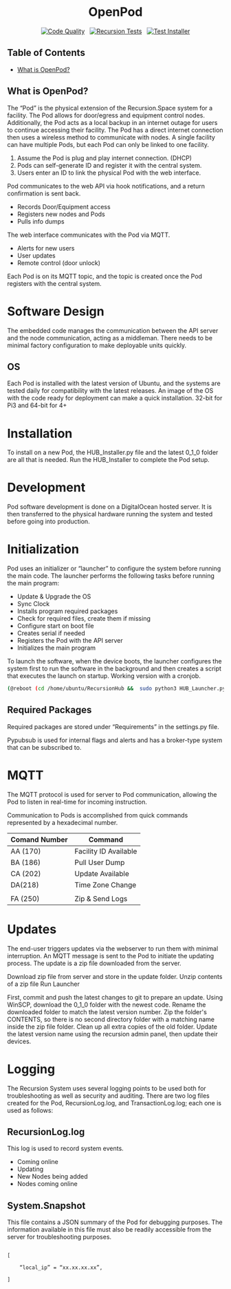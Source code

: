 <div align="center">

<h1>OpenPod</h1>

[![Code Quality](https://github.com/RecursionSpace/OpenPod/actions/workflows/pylint.yml/badge.svg)](https://github.com/RecursionSpace/OpenPod/actions/workflows/pylint.yml)
&nbsp;
[![Recursion Tests](https://github.com/RecursionSpace/OpenPod/actions/workflows/RecursionTests.yml/badge.svg)](https://github.com/RecursionSpace/OpenPod/actions/workflows/RecursionTests.yml)
&nbsp;
[![Test Installer](https://github.com/RecursionSpace/OpenPod/actions/workflows/TestInstaller.yml/badge.svg)](https://github.com/RecursionSpace/OpenPod/actions/workflows/TestInstaller.yml)

</div>

## Table of Contents

- [What is OpenPod?](#what-is-openpod)


## What is OpenPod?

The “Pod” is the physical extension of the Recursion.Space system for a facility. The Pod allows for door/egress and equipment control nodes. Additionally, the Pod acts as a local backup in an internet outage for users to continue accessing their facility. The Pod has a direct internet connection then uses a wireless method to communicate with nodes. A single facility can have multiple Pods, but each Pod can only be linked to one facility.

1) Assume the Pod is plug and play internet connection. (DHCP)
2) Pods can self-generate ID and register it with the central system.
3) Users enter an ID to link the physical Pod with the web interface.

Pod communicates to the web API via hook notifications, and a return confirmation is sent back.

* Records Door/Equipment access
* Registers new nodes and Pods
* Pulls info dumps

The web interface communicates with the Pod via MQTT.

* Alerts for new users
* User updates
* Remote control (door unlock)

Each Pod is on its MQTT topic, and the topic is created once the Pod registers with the central system.

# Software Design

The embedded code manages the communication between the API server and the node communication, acting as a middleman. There needs to be minimal factory configuration to make deployable units quickly.

## OS

Each Pod is installed with the latest version of Ubuntu, and the systems are tested daily for compatibility with the latest releases. An image of the OS with the code ready for deployment can make a quick installation. 32-bit for Pi3 and 64-bit for 4+

# Installation

To install on a new Pod, the HUB_Installer.py file and the latest 0_1_0 folder are all that is needed. Run the HUB_Installer to complete the Pod setup.

# Development

Pod software development is done on a DigitalOcean hosted server. It is then transferred to the physical hardware running the system and tested before going into production.

# Initialization

Pod uses an initializer or “launcher” to configure the system before running the main code. The launcher performs the following tasks before running the main program:

* Update & Upgrade the OS
* Sync Clock
* Installs program required packages
* Check for required files, create them if missing
* Configure start on boot file
* Creates serial if needed
* Registers the Pod with the API server
* Initializes the main program

To launch the software, when the device boots, the launcher configures the system first to run the software in the background and then creates a script that executes the launch on startup. Working version with a cronjob.

```bash
(@reboot (cd /home/ubuntu/RecursionHub &&  sudo python3 HUB_Launcher.py &))
```

## Required Packages

Required packages are stored under “Requirements” in the settings.py file.

Pypubsub is used for internal flags and alerts and has a broker-type system that can be subscribed to.

# MQTT

The MQTT protocol is used for server to Pod communication, allowing the Pod to listen in real-time for incoming instruction.

Communication to Pods is accomplished from quick commands represented by a hexadecimal number.

| Comand Number | Command               |
|---------------|-----------------------|
| AA (170)      | Facility ID Available |
| BA (186)      | Pull User Dump        |
| CA (202)      | Update Available      |
| DA(218)       | Time Zone Change      |
|               |                       |
| FA (250)      | Zip & Send Logs       |

# Updates

The end-user triggers updates via the webserver to run them with minimal interruption. An MQTT message is sent to the Pod to initiate the updating process. The update is a zip file downloaded from the server.

Download zip file from server and store in the update folder.
Unzip contents of a zip file
Run Launcher

First, commit and push the latest changes to git to prepare an update. Using WinSCP, download the 0_1_0 folder with the newest code. Rename the downloaded folder to match the latest version number. Zip the folder's CONTENTS, so there is no second directory folder with a matching name inside the zip file folder. Clean up all extra copies of the old folder. Update the latest version name using the recursion admin panel, then update their devices.

# Logging

The Recursion System uses several logging points to be used both for troubleshooting as well as security and auditing. There are two log files created for the Pod, RecursionLog.log, and TransactionLog.log; each one is used as follows:

## RecursionLog.log

This log is used to record system events.

* Coming online
* Updating
* New Nodes being added
* Nodes coming online

## System.Snapshot

This file contains a JSON summary of the Pod for debugging purposes. The information available in this file must also be readily accessible from the server for troubleshooting purposes.

```

[

	“local_ip” = “xx.xx.xx.xx”,

]
```
